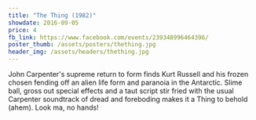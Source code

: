```yaml
---
title: "The Thing (1982)"
showdate: 2016-09-05
price: 4
fb_link: https://www.facebook.com/events/239348996464396/
poster_thumb: /assets/posters/thething.jpg
header_img: /assets/headers/thething.jpg
---
```

John Carpenter's supreme return to form finds Kurt Russell and his frozen chosen fending off an alien life form and paranoia in the Antarctic. Slime ball, gross out special effects and a taut script stir fried with the usual Carpenter soundtrack of dread and foreboding makes it a Thing to behold (ahem). Look ma, no hands!